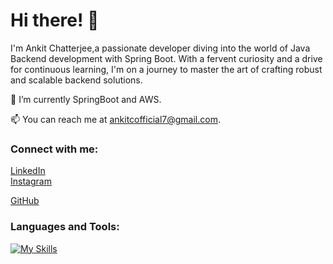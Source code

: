 # Hi there! 👋

I'm Ankit Chatterjee,a passionate developer diving into the world of Java Backend development with Spring Boot. With a fervent curiosity and a drive for continuous learning, I'm on a journey to master the art of crafting robust and scalable backend solutions.


🌱 I’m currently SpringBoot and AWS.

📫 You can reach me at [ankitcofficial7@gmail.com](mailto:ankitfootball7@gmail.com).

### Connect with me:

[LinkedIn](https://www.linkedin.com/in/ankit-chatterjee-2021/)  
[Instagram](https://www.instagram.com/sir_ankitchatterjee/)  

[GitHub](https://github.com/ankitchatterjeeofficial/)  

### Languages and Tools:


[![My Skills](https://skillicons.dev/icons?i=java,kotlin,nodejs,figma&theme=light)](https://skillicons.dev)


